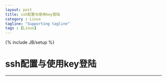 ```yaml
---
layout: post
title: ssh配置与使用key登陆
category : Linux
tagline: "Supporting tagline"
tags : [Linux]
---
```

{% include JB/setup %}
# ssh配置与使用key登陆
---
